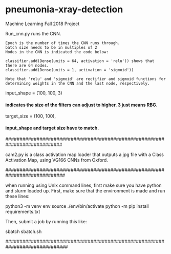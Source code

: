 # pneumonia-xray-detection
Machine Learning Fall 2018 Project

Run_cnn.py runs the CNN. 

~~~~~~~~~~~~~Parameters~~~~~~~~~~~~~~~~~~~~
Epoch is the number of times the CNN runs through. 
batch size needs to be in multiples of 2
Nodes in the CNN is indicated the code below:

classifier.add(Dense(units = 64, activation = 'relu')) shows that there are 64 nodes.
classifier.add(Dense(units = 1, activation = 'sigmoid'))

Note that 'relu' and 'sigmoid' are rectifier and sigmoid functions for determining weights in the CNN and the last node, respectively.

~~~~~~~~~~~~~~~~~~~~~~~~~~~~~~~~~~~~~~~~~~

input_shape = (100, 100, 3) 
#### indicates the size of the filters can adjust to higher. 3 just means RBG.
target_size = (100, 100),   
#### input_shape and target size have to match.



############################################################################

cam2.py is a class activation map loader that outputs a jpg file with a Class Activation Map, using VG166 CNNs from Oxford. 

#############################################################################

when running using Unix command lines, first make sure you have python and slurm loaded up.
First, make sure that the environment is made and 
run these lines:

python3 -m venv env
source ./env/bin/activate
python -m pip install requirements.txt

Then, submit a job by running this like:

sbatch sbatch.sh

##############################################################################





